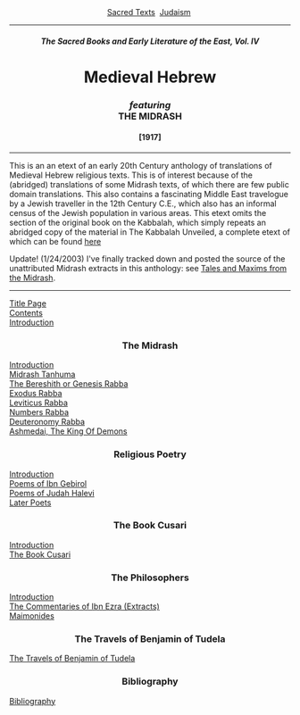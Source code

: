 <body>
 <center>
 <a href="../../index.htm">Sacred Texts</a> 
 <a href="../index.htm">Judaism</a> 
 </center>
 <hr>
 <h5 align="CENTER">The Sacred Books and Early Literature of the East, Vol. IV</h5>
 <h1 align="CENTER">Medieval Hebrew</h1>
 <h3 align="CENTER"><i>featuring</i><br>THE MIDRASH</h3>
 <h4 align="CENTER">[1917]</h4>
 <hr>
 <p>
 This is an an etext of an early 20th Century anthology of translations of
 Medieval Hebrew religious texts.
 This is of interest because of the (abridged) translations of some Midrash
 texts, of which there are few public domain translations. 
 This also contains a fascinating Middle East travelogue
 by a Jewish traveller in the 12th Century C.E., which also has an informal
 census of the Jewish population in various areas.
 This etext omits the section of the original book
 on the Kabbalah, which simply repeats an
 abridged copy of the material in The Kabbalah Unveiled, a complete etext of
 which can be found <a href="../tku/index.htm">here</a>
 </p>
 <p>
 Update! (1/24/2003)
 I've finally tracked down and posted the source of the unattributed
 Midrash extracts in this anthology: 
 see <a href="../tmm/index.htm">Tales and Maxims from the Midrash</a>.
 </p><hr>
 <a href="mhl00.htm">Title Page</a><br>
 <a href="mhl01.htm">Contents</a><br>
 <a href="mhl02.htm">Introduction</a><br>
 
 <h3 align="CENTER">The Midrash</h3>
 <a href="mhl03.htm">Introduction</a><br>
 <a href="mhl04.htm">Midrash Tanhuma</a><br>
 <a href="mhl05.htm">The Bereshith or Genesis Rabba</a><br>
 <a href="mhl06.htm">Exodus Rabba</a><br>
 <a href="mhl07.htm">Leviticus Rabba</a><br>
 <a href="mhl08.htm">Numbers Rabba</a><br>
 <a href="mhl09.htm">Deuteronomy Rabba</a><br>
 <a href="mhl10.htm">Ashmedai, The King Of Demons</a><br>
 
 <h3 align="CENTER">Religious Poetry</h3>
 <a href="mhl11.htm">Introduction</a><br>
 <a href="mhl12.htm">Poems of Ibn Gebirol</a><br>
 <a href="mhl13.htm">Poems of Judah Halevi</a><br>
 <a href="mhl14.htm">Later Poets</a><br>
 
 <h3 align="CENTER">The Book Cusari</h3>
 <a href="mhl15.htm">Introduction</a><br>
 <a href="mhl16.htm">The Book Cusari</a><br>
 
 <h3 align="CENTER">The Philosophers</h3>
 <a href="mhl17.htm">Introduction</a><br>
 <a href="mhl18.htm">The Commentaries of Ibn Ezra (Extracts)</a><br>
 <a href="mhl19.htm">Maimonides</a><br>
 
 <h3 align="CENTER">The Travels of Benjamin of Tudela</h3>
 <a href="mhl20.htm">The Travels of Benjamin of Tudela</a><br>
 
 <h3 align="CENTER">Bibliography</h3>
 <a href="mhl21.htm">Bibliography</a><br>
 </body>